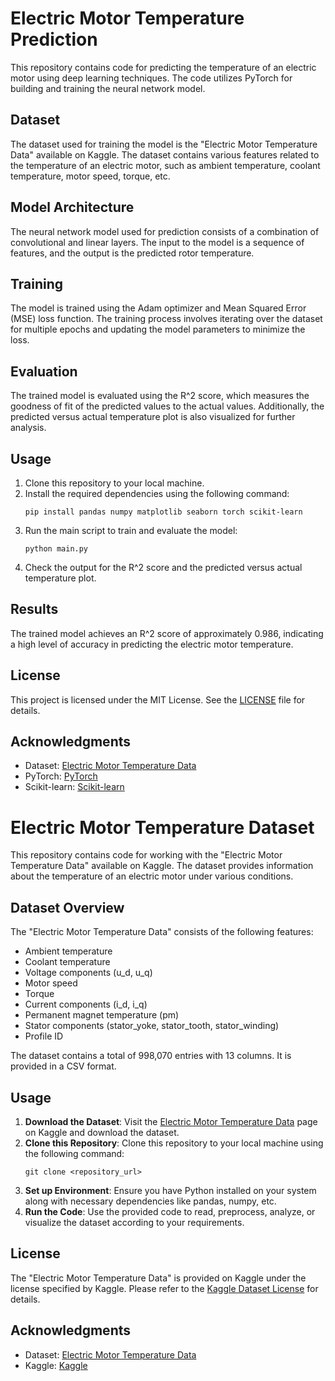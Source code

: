 # Electric Motor Temperature Prediction

This repository contains code for predicting the temperature of an electric motor using deep learning techniques. The code utilizes PyTorch for building and training the neural network model.

## Dataset

The dataset used for training the model is the "Electric Motor Temperature Data" available on Kaggle. The dataset contains various features related to the temperature of an electric motor, such as ambient temperature, coolant temperature, motor speed, torque, etc.

## Model Architecture

The neural network model used for prediction consists of a combination of convolutional and linear layers. The input to the model is a sequence of features, and the output is the predicted rotor temperature.

## Training

The model is trained using the Adam optimizer and Mean Squared Error (MSE) loss function. The training process involves iterating over the dataset for multiple epochs and updating the model parameters to minimize the loss.

## Evaluation

The trained model is evaluated using the R^2 score, which measures the goodness of fit of the predicted values to the actual values. Additionally, the predicted versus actual temperature plot is also visualized for further analysis.

## Usage

1. Clone this repository to your local machine.
2. Install the required dependencies using the following command:
    ```
    pip install pandas numpy matplotlib seaborn torch scikit-learn
    ```
3. Run the main script to train and evaluate the model:
    ```
    python main.py
    ```
4. Check the output for the R^2 score and the predicted versus actual temperature plot.

## Results

The trained model achieves an R^2 score of approximately 0.986, indicating a high level of accuracy in predicting the electric motor temperature.

## License

This project is licensed under the MIT License. See the [LICENSE](LICENSE) file for details.

## Acknowledgments

- Dataset: [Electric Motor Temperature Data](https://www.kaggle.com/wkirgsn/electric-motor-temperature)
- PyTorch: [PyTorch](https://pytorch.org/)
- Scikit-learn: [Scikit-learn](https://scikit-learn.org/)

# Electric Motor Temperature Dataset

This repository contains code for working with the "Electric Motor Temperature Data" available on Kaggle. The dataset provides information about the temperature of an electric motor under various conditions.

## Dataset Overview

The "Electric Motor Temperature Data" consists of the following features:

- Ambient temperature
- Coolant temperature
- Voltage components (u_d, u_q)
- Motor speed
- Torque
- Current components (i_d, i_q)
- Permanent magnet temperature (pm)
- Stator components (stator_yoke, stator_tooth, stator_winding)
- Profile ID

The dataset contains a total of 998,070 entries with 13 columns. It is provided in a CSV format.

## Usage

1. **Download the Dataset**: Visit the [Electric Motor Temperature Data](https://www.kaggle.com/wkirgsn/electric-motor-temperature) page on Kaggle and download the dataset.
2. **Clone this Repository**: Clone this repository to your local machine using the following command:
    ```
    git clone <repository_url>
    ```
3. **Set up Environment**: Ensure you have Python installed on your system along with necessary dependencies like pandas, numpy, etc.
4. **Run the Code**: Use the provided code to read, preprocess, analyze, or visualize the dataset according to your requirements.

## License

The "Electric Motor Temperature Data" is provided on Kaggle under the license specified by Kaggle. Please refer to the [Kaggle Dataset License](https://www.kaggle.com/docs/datasets#licensing) for details.

## Acknowledgments

- Dataset: [Electric Motor Temperature Data](https://www.kaggle.com/wkirgsn/electric-motor-temperature)
- Kaggle: [Kaggle](https://www.kaggle.com/)

